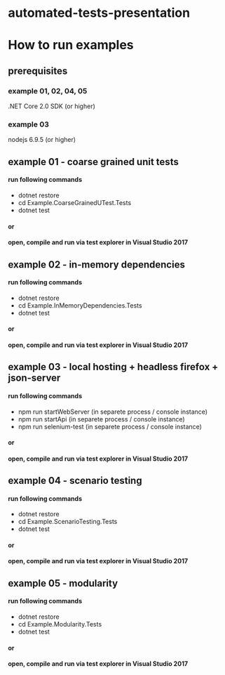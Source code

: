 # automated-tests-presentation

# How to run examples

## prerequisites

### example 01, 02, 04, 05
.NET Core 2.0 SDK (or higher)

### example 03
nodejs  6.9.5 (or higher)

## example 01 - coarse grained unit tests
#### run following commands
* dotnet restore
* cd Example.CoarseGrainedUTest.Tests 
* dotnet test
#### or
#### open, compile and run via test explorer in Visual Studio 2017

## example 02 - in-memory dependencies
#### run following commands
* dotnet restore
* cd Example.InMemoryDependencies.Tests
* dotnet test
#### or
#### open, compile and run via test explorer in Visual Studio 2017

## example 03 - local hosting + headless firefox + json-server
#### run following commands
* npm run startWebServer (in separete process / console instance)
* npm run startApi (in separete process / console instance)
* npm run selenium-test (in separete process / console instance)
#### or
#### open, compile and run via test explorer in Visual Studio 2017

## example 04 - scenario testing
#### run following commands
* dotnet restore
* cd Example.ScenarioTesting.Tests
* dotnet test
#### or
#### open, compile and run via test explorer in Visual Studio 2017

## example 05 - modularity
#### run following commands
* dotnet restore
* cd Example.Modularity.Tests
* dotnet test
#### or
#### open, compile and run via test explorer in Visual Studio 2017